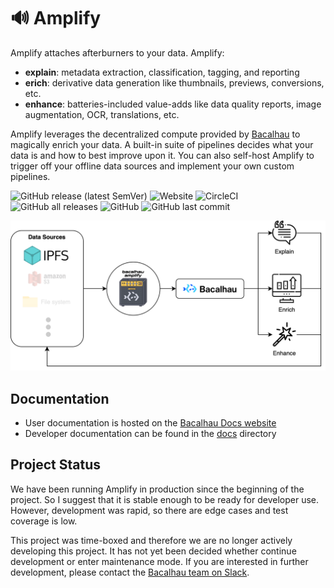 # 🔊 Amplify

Amplify attaches afterburners to your data. Amplify:

* **explain**: metadata extraction, classification, tagging, and reporting
* **erich**: derivative data generation like thumbnails, previews, conversions, etc. 
* **enhance**: batteries-included value-adds like data quality reports, image augmentation, OCR, translations, etc.

Amplify leverages the decentralized compute provided by [Bacalhau](https://bacalhau.org) to magically enrich your data. A built-in suite of pipelines decides what your data is and how to best improve upon it. You can also self-host Amplify to trigger off your offline data sources and implement your own custom pipelines.

![GitHub release (latest SemVer)](https://img.shields.io/github/v/release/bacalhau-project/amplify) ![Website](https://img.shields.io/website?url=http%3A%2F%2Famplify.bacalhau.org) ![CircleCI](https://img.shields.io/circleci/build/github/bacalhau-project/amplify) ![GitHub all releases](https://img.shields.io/github/downloads/bacalhau-project/amplify/total)  ![GitHub](https://img.shields.io/github/license/bacalhau-project/amplify)  ![GitHub last commit](https://img.shields.io/github/last-commit/bacalhau-project/amplify)

![](docs/assets/amplify_overview.png)

## Documentation

* User documentation is hosted on the [Bacalhau Docs website](https://docs.bacalhau.org/related-projects/amplify)
* Developer documentation can be found in the [docs](docs) directory

## Project Status

We have been running Amplify in production since the beginning of the project. So I suggest that it is stable enough to be ready for developer use. However, development was rapid, so there are edge cases and test coverage is low.

This project was time-boxed and therefore we are no longer actively developing this project. It has not yet been decided whether continue development or enter maintenance mode. If you are interested in further development, please contact the [Bacalhau team on Slack](https://join.slack.com/t/bacalhauproject/shared_invite/zt-1sihp4vxf-TjkbXz6JRQpg2AhetPzYYQ).
